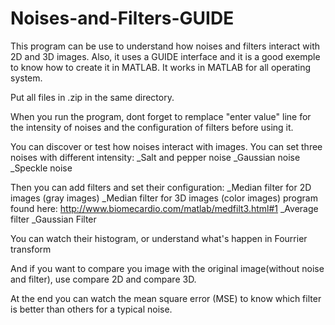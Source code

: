 Noises-and-Filters-GUIDE
========================

This program can be use to understand how noises and filters interact with 2D and 3D images.
Also, it uses a GUIDE interface and it is a good exemple to know how to create it in MATLAB.
It works in MATLAB for all operating system.

Put all files in .zip in the same directory.

When you run the program, dont forget to remplace "enter value" line for the intensity of noises and 
the configuration of filters before using it.

You can discover or test how noises interact with images.
You can set three noises with different intensity:
_Salt and pepper noise
_Gaussian noise
_Speckle noise

Then you can add filters and set their configuration:
_Median filter for 2D images (gray images)
_Median filter for 3D images (color images) program found here: http://www.biomecardio.com/matlab/medfilt3.html#1
_Average filter
_Gaussian Filter

You can watch their histogram, or understand what's happen in Fourrier transform

And if you want to compare you image with the original image(without noise and filter), use compare 2D and compare 3D.

At the end you can watch the mean square error (MSE) to know which filter is better than others for a typical noise.



